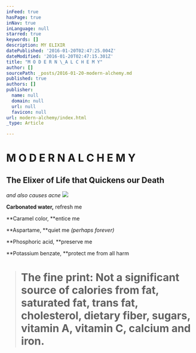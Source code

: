 ```yaml
---
inFeed: true
hasPage: true
inNav: true
inLanguage: null
starred: true
keywords: []
description: MY ELIXIR
datePublished: '2016-01-20T02:47:25.004Z'
dateModified: '2016-01-20T02:47:15.301Z'
title: "M O D E R N \_A L C H E M Y"
author: []
sourcePath: _posts/2016-01-20-modern-alchemy.md
published: true
authors: []
publisher:
  name: null
  domain: null
  url: null
  favicon: null
url: modern-alchemy/index.html
_type: Article

---
```

# M O D E R N  A L C H E M Y

## The Elixer of Life that Quickens our Death

_and also causes acne_
![](https://s3-us-west-2.amazonaws.com/the-grid-img/p/bed8996b8836320c4e55649fb9a277a00d5a8ac7.jpg)

**Carbonated water,** refresh me

**Caramel color, **entice me

**Aspartame, **quiet me _(perhaps forever)_

**Phosphoric acid, **preserve me

**Potassium benzate, **protect me from all harm

> # The fine print: Not a significant source of calories from fat, saturated fat, trans fat, cholesterol, dietary fiber, sugars, vitamin A, vitamin C, calcium and iron.
> 
>